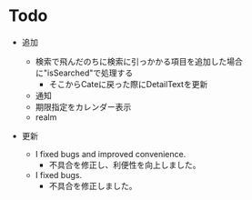 # Todo

- 追加
    - 検索で飛んだのちに検索に引っかかる項目を追加した場合に"isSearched"で処理する
        - そこからCateに戻った際にDetailTextを更新
    - 通知
    - 期限指定をカレンダー表示
    - realm

- 更新
    - I fixed bugs and improved convenience.
        - 不具合を修正し、利便性を向上しました。
    - I fixed bugs.
        - 不具合を修正しました。
